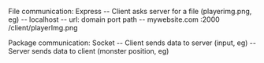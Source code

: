 File communication: Express
-- Client asks server for a file (playerimg.png, eg)
-- localhost
-- url: domain port path
-- mywebsite.com :2000 /client/playerImg.png

Package communication: Socket
-- Client sends data to server (input, eg)
-- Server sends data to client (monster position, eg)
